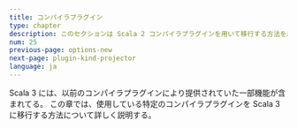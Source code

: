 ```yaml
---
title: コンパイラプラグイン
type: chapter
description: このセクションは Scala 2 コンパイラプラグインを用いて移行する方法を示します。
num: 25
previous-page: options-new
next-page: plugin-kind-projector
language: ja
---
```


Scala 3 には、以前のコンパイラプラグインにより提供されていた一部機能が含まれてる。
この章では、使用している特定のコンパイラプラグインを Scala 3 に移行する方法について詳しく説明する。